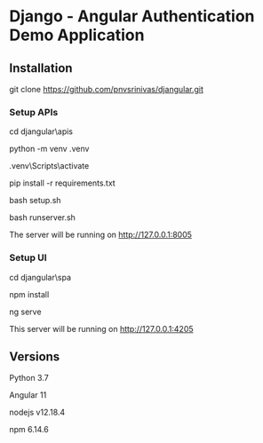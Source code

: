 # Django - Angular Authentication Demo Application

## Installation

git clone https://github.com/pnvsrinivas/djangular.git


### Setup APIs
cd djangular\apis

python -m venv .venv

.venv\Scripts\activate

pip install -r requirements.txt

bash setup.sh

bash runserver.sh

The server will be running on http://127.0.0.1:8005


### Setup UI
cd djangular\spa

npm install

ng serve

This server will be running on http://127.0.0.1:4205

## Versions

Python 3.7

Angular 11

nodejs v12.18.4

npm 6.14.6